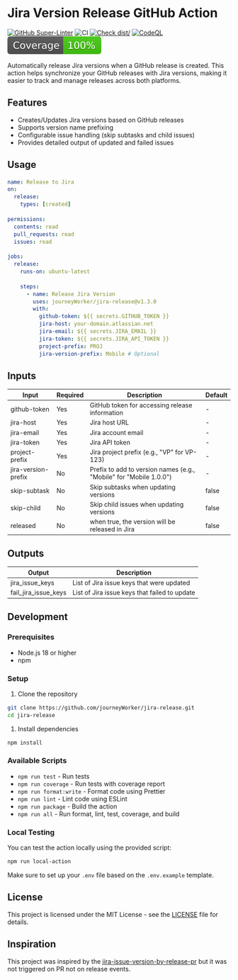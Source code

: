 # Jira Version Release GitHub Action

[![GitHub Super-Linter](https://github.com/journeyWorker/jira-release/actions/workflows/linter.yml/badge.svg)](https://github.com/super-linter/super-linter)
![CI](https://github.com/journeyWorker/jira-release/actions/workflows/ci.yml/badge.svg)
[![Check dist/](https://github.com/journeyWorker/jira-release/actions/workflows/check-dist.yml/badge.svg)](https://github.com/actions/typescript-action/actions/workflows/check-dist.yml)
[![CodeQL](https://github.com/journeyWorker/jira-release/actions/workflows/codeql-analysis.yml/badge.svg)](https://github.com/actions/typescript-action/actions/workflows/codeql-analysis.yml)
[![Coverage](./badges/coverage.svg)](./badges/coverage.svg)

Automatically release Jira versions when a GitHub release is created. This
action helps synchronize your GitHub releases with Jira versions, making it
easier to track and manage releases across both platforms.

## Features

- Creates/Updates Jira versions based on GitHub releases
- Supports version name prefixing
- Configurable issue handling (skip subtasks and child issues)
- Provides detailed output of updated and failed issues

## Usage

```yaml
name: Release to Jira
on:
  release:
    types: [created]

permissions:
  contents: read
  pull_requests: read
  issues: read

jobs:
  release:
    runs-on: ubuntu-latest

    steps:
      - name: Release Jira Version
        uses: journeyWorker/jira-release@v1.3.0
        with:
          github-token: ${{ secrets.GITHUB_TOKEN }}
          jira-host: your-domain.atlassian.net
          jira-email: ${{ secrets.JIRA_EMAIL }}
          jira-token: ${{ secrets.JIRA_API_TOKEN }}
          project-prefix: PROJ
          jira-version-prefix: Mobile # Optional
```

## Inputs

| Input               | Required | Description                                                        | Default |
| ------------------- | -------- | ------------------------------------------------------------------ | ------- |
| github-token        | Yes      | GitHub token for accessing release information                     | -       |
| jira-host           | Yes      | Jira host URL                                                      | -       |
| jira-email          | Yes      | Jira account email                                                 | -       |
| jira-token          | Yes      | Jira API token                                                     | -       |
| project-prefix      | Yes      | Jira project prefix (e.g., "VP" for VP-123)                        | -       |
| jira-version-prefix | No       | Prefix to add to version names (e.g., "Mobile" for "Mobile 1.0.0") | -       |
| skip-subtask        | No       | Skip subtasks when updating versions                               | false   |
| skip-child          | No       | Skip child issues when updating versions                           | false   |
| released            | No       | when true, the version will be released in Jira                    | false   |

## Outputs

| Output               | Description                                   |
| -------------------- | --------------------------------------------- |
| jira_issue_keys      | List of Jira issue keys that were updated     |
| fail_jira_issue_keys | List of Jira issue keys that failed to update |

## Development

### Prerequisites

- Node.js 18 or higher
- npm

### Setup

1. Clone the repository

```bash
git clone https://github.com/journeyWorker/jira-release.git
cd jira-release
```

1. Install dependencies

```bash
npm install
```

### Available Scripts

- `npm run test` - Run tests
- `npm run coverage` - Run tests with coverage report
- `npm run format:write` - Format code using Prettier
- `npm run lint` - Lint code using ESLint
- `npm run package` - Build the action
- `npm run all` - Run format, lint, test, coverage, and build

### Local Testing

You can test the action locally using the provided script:

```bash
npm run local-action
```

Make sure to set up your `.env` file based on the `.env.example` template.

## License

This project is licensed under the MIT License - see the [LICENSE](LICENSE) file
for details.

## Inspiration

This project was inspired by the
[jira-issue-version-by-release-pr](https://github.com/PRNDcompany/jira-issue-version-by-release-pr)
but it was not triggered on PR not on release events.

